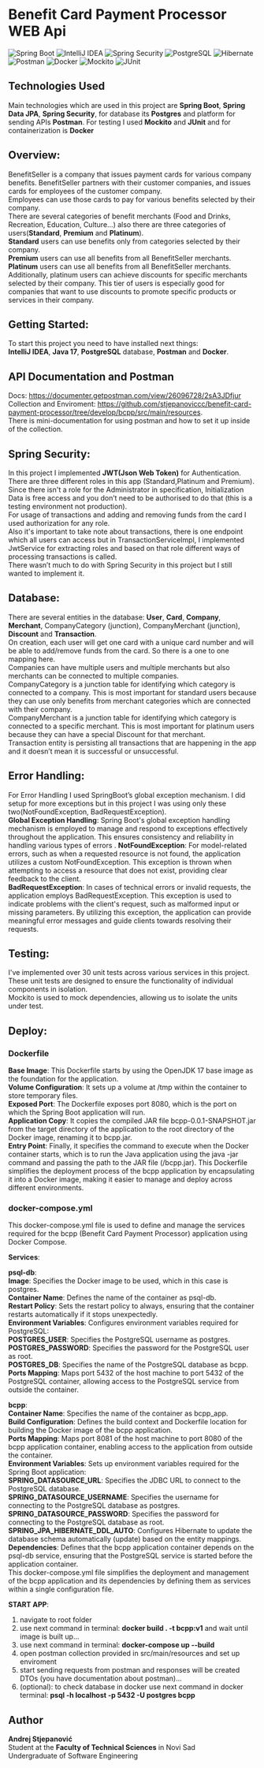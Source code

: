 # Benefit Card Payment Processor WEB Api
![Spring Boot](https://img.shields.io/badge/Spring%20Boot-black?logo=springboot)
![IntelliJ IDEA](https://img.shields.io/badge/IntelliJ%20IDEA-black?logo=intellijidea)
![Spring Security](https://img.shields.io/badge/Spring%20Security-black?logo=springsecurity)
![PostgreSQL](https://img.shields.io/badge/PostgreSQL-blue?logo=postgresql&logoColor=white)
![Hibernate](https://img.shields.io/badge/Hibernate-red?logo=hibernate&logoColor=black)
![Postman](https://img.shields.io/badge/Postman-orange?logo=postman&logoColor=black)
![Docker](https://img.shields.io/badge/Docker-blue?logo=docker&logoColor=white)
![Mockito](https://img.shields.io/badge/Mockito-yellow?logo=mockito&logoColor=black)
![JUnit](https://img.shields.io/badge/JUnit-brightgreen?logo=junit&logoColor=black)

## Technologies Used
Main technologies which are used in this project are **Spring Boot**, **Spring Data JPA**, **Spring Security**, for database its **Postgres** and platform for sending APIs **Postman**. For testing I used **Mockito** and **JUnit** and for containerization is **Docker**

## Overview:  
BenefitSeller is a company that issues payment cards for various company benefits. BenefitSeller partners with their customer companies, and issues cards for employees of the customer company.  
Employees can use those cards to pay for various benefits selected by their company.  
There are several categories of benefit merchants (Food and Drinks, Recreation, Education, Culture…) also there are three categories of users(**Standard**, **Premium** and **Platinum**).  
**Standard** users can use benefits only from categories selected by their company.  
**Premium** users can use all benefits from all BenefitSeller merchants.  
**Platinum** users can use all benefits from all BenefitSeller merchants. Additionally, platinum users can achieve discounts for specific merchants selected by their company. This tier of users is especially good for companies that want to use discounts to promote specific products or services in their company.

## Getting Started:  
To start this project you need to have installed next things:  
**IntelliJ IDEA**, **Java 17**, **PostgreSQL** database, **Postman** and **Docker**.

## API Documentation and Postman  
Docs: https://documenter.getpostman.com/view/26096728/2sA3JDfjur  
Collection and Enviroment: https://github.com/stjepanoviccc/benefit-card-payment-processor/tree/develop/bcpp/src/main/resources.   
There is mini-documentation for using postman and how to set it up inside of the collection.  

## Spring Security:  

In this project I implemented **JWT(Json Web Token)** for Authentication.  
There are three different roles in this app (Standard,Platinum and Premium). Since there isn't a role for the Administrator in specification, Initialization Data is free access and you don’t need to be authorised to do that (this is a testing environment not production).   
For usage of transactions and adding and removing funds from the card I used authorization for any role.  
Also it's important to take note about transactions, there is one endpoint which all users can access but in TransactionServiceImpl, I implemented JwtService for extracting roles and based on that role different ways of processing transactions is called.  
There wasn’t much to do with Spring Security in this project but I still wanted to implement it.  

## Database:  

There are several entities in the database: **User**, **Card**, **Company**, **Merchant**, CompanyCategory (junction), CompanyMerchant (junction), **Discount** and **Transaction**.  
On creation, each user will get one card with a unique card number and will be able to add/remove funds from the card. So there is a one to one mapping here.  
Companies can have multiple users and multiple merchants but also merchants can be connected to multiple companies.   
CompanyCategory is a junction table for identifying which category is connected to a company. This is most important for standard users because they can use only benefits from merchant categories which are connected with their company.  
CompanyMerchant is a junction table for identifying which category is connected to a specific merchant. This is most important for platinum users because they can have a special Discount for that merchant.  
Transaction entity is persisting all transactions that are happening in the app and it doesn’t mean it is successful or unsuccessful.  

## Error Handling:  

For Error Handling I used SpringBoot’s global exception mechanism. I did setup for more exceptions but in this project I was using only these two(NotFoundException, BadRequestException).  
**Global Exception Handling**: Spring Boot's global exception handling mechanism is employed to manage and respond to exceptions effectively throughout the application. This ensures consistency and reliability in handling various types of errors  .
**NotFoundException**: For model-related errors, such as when a requested resource is not found, the application utilizes a custom NotFoundException. This exception is thrown when attempting to access a resource that does not exist, providing clear feedback to the client.  
**BadRequestException**: In cases of technical errors or invalid requests, the application employs BadRequestException. This exception is used to indicate problems with the client's request, such as malformed input or missing parameters. By utilizing this exception, the application can provide meaningful error messages and guide clients towards resolving their requests.

## Testing:  

I've implemented over 30 unit tests across various services in this project.  
These unit tests are designed to ensure the functionality of individual components in isolation.  
Mockito is used to mock dependencies, allowing us to isolate the units under test.

## Deploy:  

### Dockerfile  
**Base Image**: This Dockerfile starts by using the OpenJDK 17 base image as the foundation for the application.  
**Volume Configuration**: It sets up a volume at /tmp within the container to store temporary files.  
**Exposed Port**: The Dockerfile exposes port 8080, which is the port on which the Spring Boot application will run.  
**Application Copy**: It copies the compiled JAR file bcpp-0.0.1-SNAPSHOT.jar from the target directory of the application to the root directory of the Docker image, renaming it to bcpp.jar.  
**Entry Point**: Finally, it specifies the command to execute when the Docker container starts, which is to run the Java application using the java -jar command and passing the path to the JAR file (/bcpp.jar). 
This Dockerfile simplifies the deployment process of the bcpp application by encapsulating it into a Docker image, making it easier to manage and deploy across different environments.  

### docker-compose.yml  
This docker-compose.yml file is used to define and manage the services required for the bcpp (Benefit Card Payment Processor) application using Docker Compose.  

**Services**:  

**psql-db**:    
**Image**: Specifies the Docker image to be used, which in this case is postgres.  
**Container Name**: Defines the name of the container as psql-db.  
**Restart Policy**: Sets the restart policy to always, ensuring that the container restarts automatically if it stops unexpectedly.  
**Environment Variables**: Configures environment variables required for PostgreSQL:  
**POSTGRES_USER**: Specifies the PostgreSQL username as postgres.  
**POSTGRES_PASSWORD**: Specifies the password for the PostgreSQL user as root.  
**POSTGRES_DB**: Specifies the name of the PostgreSQL database as bcpp.  
**Ports Mapping**: Maps port 5432 of the host machine to port 5432 of the PostgreSQL container, allowing access to the PostgreSQL service from outside the container.  

**bcpp**:  
**Container Name**: Specifies the name of the container as bcpp_app.  
**Build Configuration**: Defines the build context and Dockerfile location for building the Docker image of the bcpp application.  
**Ports Mapping**: Maps port 8081 of the host machine to port 8080 of the bcpp application container, enabling access to the application from outside the container.  
**Environment Variables**: Sets up environment variables required for the Spring Boot application:  
**SPRING_DATASOURCE_URL**: Specifies the JDBC URL to connect to the PostgreSQL database.  
**SPRING_DATASOURCE_USERNAME**: Specifies the username for connecting to the PostgreSQL database as postgres.  
**SPRING_DATASOURCE_PASSWORD**: Specifies the password for connecting to the PostgreSQL database as root.  
**SPRING_JPA_HIBERNATE_DDL_AUTO**: Configures Hibernate to update the database schema automatically (update) based on the entity mappings.  
**Dependencies**: Defines that the bcpp application container depends on the psql-db service, ensuring that the PostgreSQL service is started before the application container.  
This docker-compose.yml file simplifies the deployment and management of the bcpp application and its dependencies by defining them as services within a single configuration file.  

**START APP**:  
1. navigate to root folder
2. use next command in terminal: **docker build . -t bcpp:v1** and wait until image is built up...
3. use next command in terminal: **docker-compose up --build**
4. open postman collection provided in src/main/resources and set up enviroment
5. start sending requests from postman and responses will be created DTOs (you have documentation about postman)...
6. (optional): to check database in docker use next command in docker terminal:  **psql -h localhost -p 5432 -U postgres bcpp**

## Author

**Andrej Stjepanović**  
Student at the **Faculty of Technical Sciences** in Novi Sad  
Undergraduate of Software Engineering

